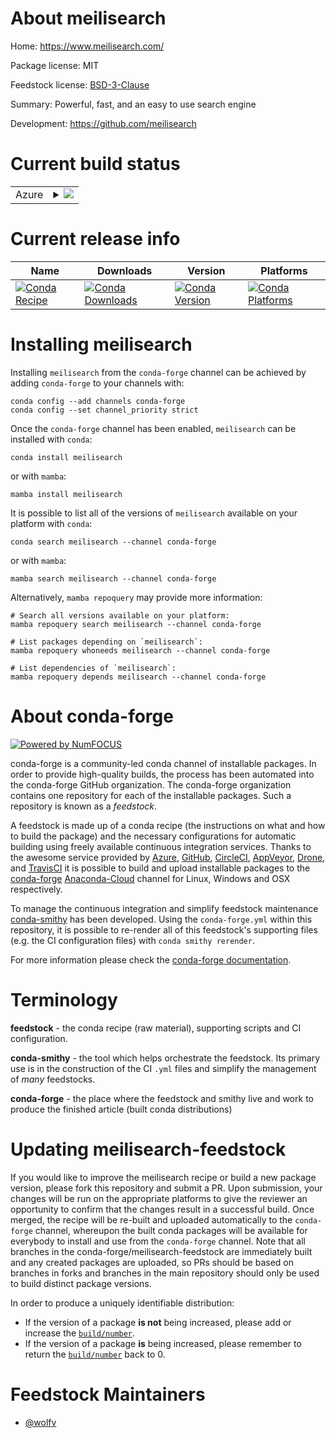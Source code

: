 About meilisearch
=================

Home: https://www.meilisearch.com/

Package license: MIT

Feedstock license: [BSD-3-Clause](https://github.com/conda-forge/meilisearch-feedstock/blob/main/LICENSE.txt)

Summary: Powerful, fast, and an easy to use search engine

Development: https://github.com/meilisearch

Current build status
====================


<table>
    
  <tr>
    <td>Azure</td>
    <td>
      <details>
        <summary>
          <a href="https://dev.azure.com/conda-forge/feedstock-builds/_build/latest?definitionId=16145&branchName=main">
            <img src="https://dev.azure.com/conda-forge/feedstock-builds/_apis/build/status/meilisearch-feedstock?branchName=main">
          </a>
        </summary>
        <table>
          <thead><tr><th>Variant</th><th>Status</th></tr></thead>
          <tbody><tr>
              <td>linux_64</td>
              <td>
                <a href="https://dev.azure.com/conda-forge/feedstock-builds/_build/latest?definitionId=16145&branchName=main">
                  <img src="https://dev.azure.com/conda-forge/feedstock-builds/_apis/build/status/meilisearch-feedstock?branchName=main&jobName=linux&configuration=linux_64_" alt="variant">
                </a>
              </td>
            </tr><tr>
              <td>osx_64</td>
              <td>
                <a href="https://dev.azure.com/conda-forge/feedstock-builds/_build/latest?definitionId=16145&branchName=main">
                  <img src="https://dev.azure.com/conda-forge/feedstock-builds/_apis/build/status/meilisearch-feedstock?branchName=main&jobName=osx&configuration=osx_64_" alt="variant">
                </a>
              </td>
            </tr><tr>
              <td>win_64</td>
              <td>
                <a href="https://dev.azure.com/conda-forge/feedstock-builds/_build/latest?definitionId=16145&branchName=main">
                  <img src="https://dev.azure.com/conda-forge/feedstock-builds/_apis/build/status/meilisearch-feedstock?branchName=main&jobName=win&configuration=win_64_" alt="variant">
                </a>
              </td>
            </tr>
          </tbody>
        </table>
      </details>
    </td>
  </tr>
</table>

Current release info
====================

| Name | Downloads | Version | Platforms |
| --- | --- | --- | --- |
| [![Conda Recipe](https://img.shields.io/badge/recipe-meilisearch-green.svg)](https://anaconda.org/conda-forge/meilisearch) | [![Conda Downloads](https://img.shields.io/conda/dn/conda-forge/meilisearch.svg)](https://anaconda.org/conda-forge/meilisearch) | [![Conda Version](https://img.shields.io/conda/vn/conda-forge/meilisearch.svg)](https://anaconda.org/conda-forge/meilisearch) | [![Conda Platforms](https://img.shields.io/conda/pn/conda-forge/meilisearch.svg)](https://anaconda.org/conda-forge/meilisearch) |

Installing meilisearch
======================

Installing `meilisearch` from the `conda-forge` channel can be achieved by adding `conda-forge` to your channels with:

```
conda config --add channels conda-forge
conda config --set channel_priority strict
```

Once the `conda-forge` channel has been enabled, `meilisearch` can be installed with `conda`:

```
conda install meilisearch
```

or with `mamba`:

```
mamba install meilisearch
```

It is possible to list all of the versions of `meilisearch` available on your platform with `conda`:

```
conda search meilisearch --channel conda-forge
```

or with `mamba`:

```
mamba search meilisearch --channel conda-forge
```

Alternatively, `mamba repoquery` may provide more information:

```
# Search all versions available on your platform:
mamba repoquery search meilisearch --channel conda-forge

# List packages depending on `meilisearch`:
mamba repoquery whoneeds meilisearch --channel conda-forge

# List dependencies of `meilisearch`:
mamba repoquery depends meilisearch --channel conda-forge
```


About conda-forge
=================

[![Powered by
NumFOCUS](https://img.shields.io/badge/powered%20by-NumFOCUS-orange.svg?style=flat&colorA=E1523D&colorB=007D8A)](https://numfocus.org)

conda-forge is a community-led conda channel of installable packages.
In order to provide high-quality builds, the process has been automated into the
conda-forge GitHub organization. The conda-forge organization contains one repository
for each of the installable packages. Such a repository is known as a *feedstock*.

A feedstock is made up of a conda recipe (the instructions on what and how to build
the package) and the necessary configurations for automatic building using freely
available continuous integration services. Thanks to the awesome service provided by
[Azure](https://azure.microsoft.com/en-us/services/devops/), [GitHub](https://github.com/),
[CircleCI](https://circleci.com/), [AppVeyor](https://www.appveyor.com/),
[Drone](https://cloud.drone.io/welcome), and [TravisCI](https://travis-ci.com/)
it is possible to build and upload installable packages to the
[conda-forge](https://anaconda.org/conda-forge) [Anaconda-Cloud](https://anaconda.org/)
channel for Linux, Windows and OSX respectively.

To manage the continuous integration and simplify feedstock maintenance
[conda-smithy](https://github.com/conda-forge/conda-smithy) has been developed.
Using the ``conda-forge.yml`` within this repository, it is possible to re-render all of
this feedstock's supporting files (e.g. the CI configuration files) with ``conda smithy rerender``.

For more information please check the [conda-forge documentation](https://conda-forge.org/docs/).

Terminology
===========

**feedstock** - the conda recipe (raw material), supporting scripts and CI configuration.

**conda-smithy** - the tool which helps orchestrate the feedstock.
                   Its primary use is in the construction of the CI ``.yml`` files
                   and simplify the management of *many* feedstocks.

**conda-forge** - the place where the feedstock and smithy live and work to
                  produce the finished article (built conda distributions)


Updating meilisearch-feedstock
==============================

If you would like to improve the meilisearch recipe or build a new
package version, please fork this repository and submit a PR. Upon submission,
your changes will be run on the appropriate platforms to give the reviewer an
opportunity to confirm that the changes result in a successful build. Once
merged, the recipe will be re-built and uploaded automatically to the
`conda-forge` channel, whereupon the built conda packages will be available for
everybody to install and use from the `conda-forge` channel.
Note that all branches in the conda-forge/meilisearch-feedstock are
immediately built and any created packages are uploaded, so PRs should be based
on branches in forks and branches in the main repository should only be used to
build distinct package versions.

In order to produce a uniquely identifiable distribution:
 * If the version of a package **is not** being increased, please add or increase
   the [``build/number``](https://docs.conda.io/projects/conda-build/en/latest/resources/define-metadata.html#build-number-and-string).
 * If the version of a package **is** being increased, please remember to return
   the [``build/number``](https://docs.conda.io/projects/conda-build/en/latest/resources/define-metadata.html#build-number-and-string)
   back to 0.

Feedstock Maintainers
=====================

* [@wolfv](https://github.com/wolfv/)

